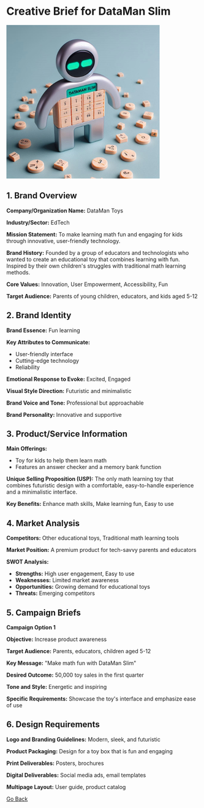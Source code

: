 # Creative Brief for DataMan Slim
<img src="DMSimg.png" width="400"></img>
## 1. Brand Overview

**Company/Organization Name:** DataMan Toys

**Industry/Sector:** EdTech

**Mission Statement:** To make learning math fun and engaging for kids through innovative, user-friendly technology.

**Brand History:** Founded by a group of educators and technologists who wanted to create an educational toy that combines learning with fun. Inspired by their own children's struggles with traditional math learning methods.

**Core Values:** Innovation, User Empowerment, Accessibility, Fun

**Target Audience:** Parents of young children, educators, and kids aged 5-12

## 2. Brand Identity

**Brand Essence:** Fun learning

**Key Attributes to Communicate:**
- User-friendly interface
- Cutting-edge technology
- Reliability

**Emotional Response to Evoke:** Excited, Engaged

**Visual Style Direction:** Futuristic and minimalistic

**Brand Voice and Tone:** Professional but approachable

**Brand Personality:** Innovative and supportive

## 3. Product/Service Information

**Main Offerings:**
- Toy for kids to help them learn math
- Features an answer checker and a memory bank function

**Unique Selling Proposition (USP):** The only math learning toy that combines futuristic design with a comfortable, easy-to-handle experience and a minimalistic interface.

**Key Benefits:** Enhance math skills, Make learning fun, Easy to use

## 4. Market Analysis

**Competitors:** Other educational toys, Traditional math learning tools

**Market Position:** A premium product for tech-savvy parents and educators

**SWOT Analysis:**
- **Strengths:** High user engagement, Easy to use
- **Weaknesses:** Limited market awareness
- **Opportunities:** Growing demand for educational toys
- **Threats:** Emerging competitors

## 5. Campaign Briefs

**Campaign Option 1**

**Objective:** Increase product awareness

**Target Audience:** Parents, educators, children aged 5-12

**Key Message:** "Make math fun with DataMan Slim"

**Desired Outcome:** 50,000 toy sales in the first quarter

**Tone and Style:** Energetic and inspiring

**Specific Requirements:** Showcase the toy's interface and emphasize ease of use

## 6. Design Requirements

**Logo and Branding Guidelines:** Modern, sleek, and futuristic

**Product Packaging:** Design for a toy box that is fun and engaging

**Print Deliverables:** Posters, brochures

**Digital Deliverables:** Social media ads, email templates

**Multipage Layout:** User guide, product catalog


[Go Back](index.md)

